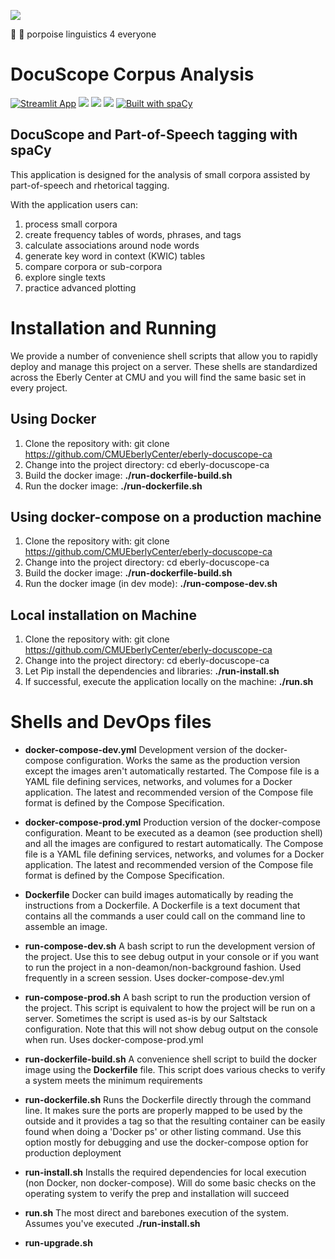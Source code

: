 
[![](https://avatars.githubusercontent.com/u/21162269?s=200&v=4)](https://www.cmu.edu/dietrich/english/research-and-publications/docuscope.html)

:speech_balloon: :dolphin: porpoise linguistics 4 everyone

# DocuScope Corpus Analysis

[![Streamlit App](https://static.streamlit.io/badges/streamlit_badge_black_white.svg)](https://browndw-corpus-tagger-corpus-analysis-q1x796.streamlitapp.com/) [![](https://badge.fury.io/py/docuscospacy.svg)](https://badge.fury.io/py/docuscospacy) [![](https://readthedocs.org/projects/docuscospacy/badge/?version=latest)](https://docuscospacy.readthedocs.io/) [![](https://zenodo.org/badge/512227318.svg)](https://zenodo.org/badge/latestdoi/512227318) [![Built with spaCy](https://img.shields.io/badge/made%20with%20❤%20and-spaCy-09a3d5.svg)](https://spacy.io)

## DocuScope and Part-of-Speech tagging with spaCy

This application is designed for the analysis of small corpora assisted by part-of-speech and rhetorical tagging.

With the application users can:

1. process small corpora
2. create frequency tables of words, phrases, and tags
3. calculate associations around node words
4. generate key word in context (KWIC) tables
5. compare corpora or sub-corpora
6. explore single texts
7. practice advanced plotting

# Installation and Running

We provide a number of convenience shell scripts that allow you to rapidly deploy and manage this project on a server. These shells are standardized across the Eberly Center at CMU and you will find the same basic set in every project.

## Using Docker

1. Clone the repository with: git clone https://github.com/CMUEberlyCenter/eberly-docuscope-ca
2. Change into the project directory: cd eberly-docuscope-ca
3. Build the docker image: **./run-dockerfile-build.sh**
4. Run the docker image: **./run-dockerfile.sh**

## Using docker-compose on a production machine

1. Clone the repository with: git clone https://github.com/CMUEberlyCenter/eberly-docuscope-ca
2. Change into the project directory: cd eberly-docuscope-ca
3. Build the docker image: **./run-dockerfile-build.sh**
4. Run the docker image (in dev mode): **./run-compose-dev.sh**

## Local installation on Machine

1. Clone the repository with: git clone https://github.com/CMUEberlyCenter/eberly-docuscope-ca
2. Change into the project directory: cd eberly-docuscope-ca
3. Let Pip install the dependencies and libraries: **./run-install.sh**
4. If successful, execute the application locally on the machine: **./run.sh**

# Shells and DevOps files

* **docker-compose-dev.yml** Development version of the docker-compose configuration. Works the same as the production version except the images aren't automatically restarted. The Compose file is a YAML file defining services, networks, and volumes for a Docker application. The latest and recommended version of the Compose file format is defined by the Compose Specification.

* **docker-compose-prod.yml** Production version of the docker-compose configuration. Meant to be executed as a deamon (see production shell) and all the images are configured to restart automatically. The Compose file is a YAML file defining services, networks, and volumes for a Docker application. The latest and recommended version of the Compose file format is defined by the Compose Specification.

* **Dockerfile** Docker can build images automatically by reading the instructions from a Dockerfile. A Dockerfile is a text document that contains all the commands a user could call on the command line to assemble an image. 

* **run-compose-dev.sh** A bash script to run the development version of the project. Use this to see debug output in your console or if you want to run the project in a non-deamon/non-background fashion. Used frequently in a screen session. Uses docker-compose-dev.yml

* **run-compose-prod.sh** A bash script to run the production version of the project. This script is equivalent to how the project will be run on a server. Sometimes the script is used as-is by our Saltstack configuration. Note that this will not show debug output on the console when run. Uses docker-compose-prod.yml

* **run-dockerfile-build.sh** A convenience shell script to build the docker image using the **Dockerfile** file. This script does various checks to verify a system meets the minimum requirements

* **run-dockerfile.sh** Runs the Dockerfile directly through the command line. It makes sure the ports are properly mapped to be used by the outside and it provides a tag so that the resulting container can be easily found when doing a 'Docker ps' or other listing command. Use this option mostly for debugging and use the docker-compose option for production deployment

* **run-install.sh** Installs the required dependencies for local execution (non Docker, non docker-compose). Will do some basic checks on the operating system to verify the prep and installation will succeed

* **run.sh** The most direct and barebones execution of the system. Assumes you've executed **./run-install.sh**

* **run-upgrade.sh**
